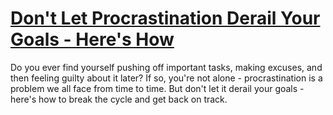 
# [Don't Let Procrastination Derail Your Goals - Here's How](https://www.mindhaste.com/t/procrastination/dont-let-procrastination-derail-your-goals---heres-how-302)

Do you ever find yourself pushing off important tasks, making excuses, and then feeling guilty about it later? If so, you're not alone - procrastination is a problem we all face from time to time. But don't let it derail your goals - here's how to break the cycle and get back on track.
    
